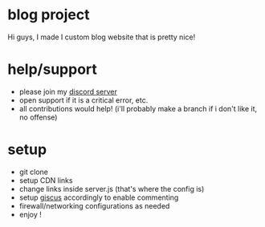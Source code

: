# blog project
Hi guys, I made I custom blog website that is pretty nice!

# help/support
- please join my [discord server](https://discord.gg/appb8sShtR)
- open support if it is a critical error, etc.
- all contributions would help! (i'll probably make a branch if i don't like it, no offense)

# setup
- git clone
- setup CDN links
- change links inside server.js (that's where the config is)
- setup [giscus](https://giscus.app/) accordingly to enable commenting
- firewall/networking configurations as needed
- enjoy !
